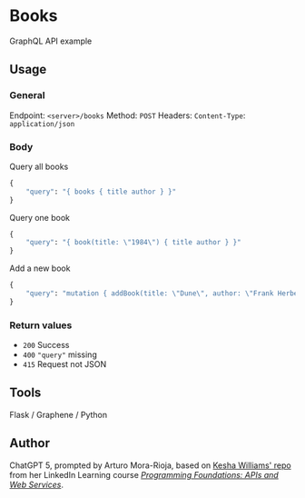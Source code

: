 # Books
GraphQL API example

## Usage

### General
Endpoint: `<server>/books`
Method: `POST`
Headers: `Content-Type`: `application/json`

### Body

Query all books
```graphql
{
    "query": "{ books { title author } }"
}
```

Query one book
```graphql
{
    "query": "{ book(title: \"1984\") { title author } }"
}
```

Add a new book
```graphql
{
    "query": "mutation { addBook(title: \"Dune\", author: \"Frank Herbert\") { success book { title author } } }"
}
```

### Return values
- `200` Success
- `400` `"query"` missing
- `415` Request not JSON

## Tools
Flask / Graphene / Python

## Author
ChatGPT 5, prompted by Arturo Mora-Rioja, based on [Kesha Williams' repo](https://github.com/LinkedInLearning/programming-foundations-apis-and-web-services-3811153/tree/main/03_02) from her LinkedIn Learning course [*Programming Foundations: APIs and Web Services*](https://www.linkedin.com/learning/programming-foundations-apis-and-web-services-27993033).